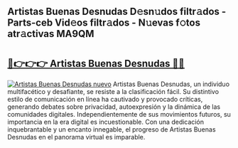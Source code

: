 ## Artistas Buenas Desnudas D𝚎sn𝚞dos filtr𝚊dos - Parts-ceb Vid𝚎os filtr𝚊dos - N𝚞evas f𝚘tos atr𝚊ctivas MA9QM

# <h2><a href="http://mb6zhy.tromn.icu/?c=Artistas+Buenas+Desnudas">🔗👉👉👉 Artistas Buenas Desnudas 🔗🔗</a></h2>

[![Artistas Buenas Desnudas nuevo](https://i.imgur.com/pEAQMta.gif)](http://mb6zhy.tromn.icu/?c=Artistas+Buenas+Desnudas)
Artistas Buenas Desnudas, un individuo multifacético y desafiante, se resiste a la clasificación fácil. Su distintivo estilo de comunicación en línea ha cautivado y provocado críticas, generando debates sobre privacidad, autoexpresión y la dinámica de las comunidades digitales. Independientemente de sus movimientos futuros, su importancia en la era digital es incuestionable. Con una dedicación inquebrantable y un encanto innegable, el progreso de Artistas Buenas Desnudas en el panorama virtual es imparable.
